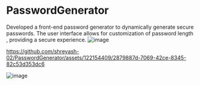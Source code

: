# PasswordGenerator
Developed a front-end password generator to dynamically generate secure passwords. The user interface allows for customization of password length , providing a secure experience.
![image](https://github.com/shreyash-02/PasswordGenerator/assets/122154409/164b6468-9c5d-41a2-8fdc-5314cd27ea60)


https://github.com/shreyash-02/PasswordGenerator/assets/122154409/2879887d-7069-42ce-8345-82c53d353dc6

![image](https://github.com/shreyash-02/PasswordGenerator/assets/122154409/43370dd2-3ebb-4761-a1ef-8314d43b8760)
